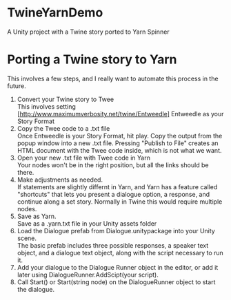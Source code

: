 # TwineYarnDemo
A Unity project with a Twine story ported to Yarn Spinner

# Porting a Twine story to Yarn
This involves a few steps, and I really want to automate this process in the future.  
1. Convert your Twine story to Twee  
  This involves setting [http://www.maximumverbosity.net/twine/Entweedle] Entweedle as your Story Format  
2. Copy the Twee code to a .txt file  
  Once Entweedle is your Story Format, hit play. Copy the output from the popup window into a new .txt file. Pressing "Publish to File"
  creates an HTML document with the Twee code inside, which is not what we want.
3. Open your new .txt file with Twee code in Yarn  
  Your nodes won't be in the right position, but all the links should be there.  
4. Make adjustments as needed.  
  If statements are slightly differnt in Yarn, and Yarn has a feature called "shortcuts" that lets you present a dialogue option,
  a response, and continue along a set story. Normally in Twine this would require multiple nodes.
5. Save as Yarn.  
  Save as a .yarn.txt file in your Unity assets folder
6. Load the Dialogue prefab from Dialogue.unitypackage into your Unity scene.  
  The basic prefab includes three possible responses, a speaker text object, and a dialogue text object, along with the script necessary to run it.
7. Add your dialogue to the Dialogue Runner object in the editor, or add it later using DialogueRunner.AddScipt(your script).  
8. Call Start() or Start(string node) on the DialogueRunner object to start the dialogue.
